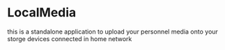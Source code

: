 # LocalMedia
this is a standalone application to upload your personnel media onto your storge devices connected in home network

